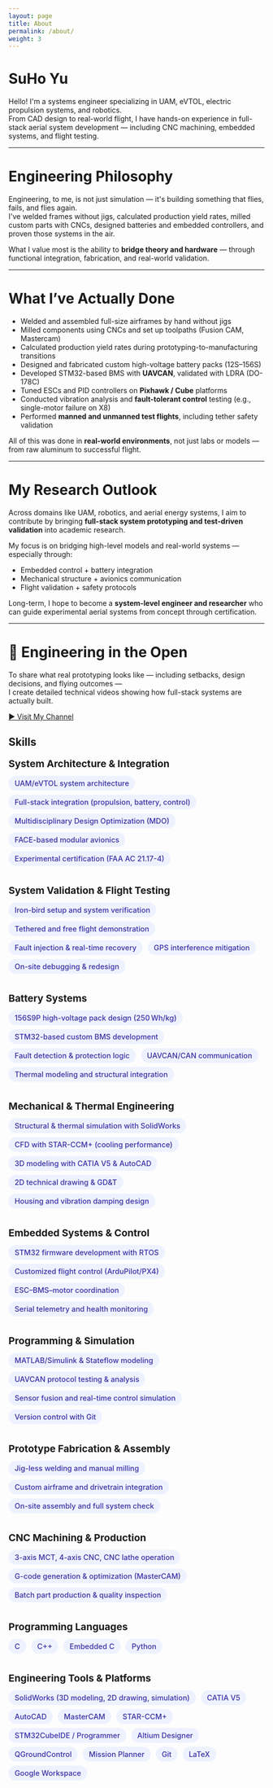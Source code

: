 ```yaml
---
layout: page
title: About
permalink: /about/
weight: 3
---
```


# SuHo Yu

Hello! I'm a systems engineer specializing in UAM, eVTOL, electric propulsion systems, and robotics.  
From CAD design to real-world flight, I have hands-on experience in full-stack aerial system development — including CNC machining, embedded systems, and flight testing.

---

# Engineering Philosophy

Engineering, to me, is not just simulation — it's building something that flies, fails, and flies again.  
I've welded frames without jigs, calculated production yield rates, milled custom parts with CNCs, designed batteries and embedded controllers, and proven those systems in the air.

What I value most is the ability to **bridge theory and hardware** — through functional integration, fabrication, and real-world validation.

---

# What I’ve Actually Done

- Welded and assembled full-size airframes by hand without jigs
- Milled components using CNCs and set up toolpaths (Fusion CAM, Mastercam)
- Calculated production yield rates during prototyping-to-manufacturing transitions
- Designed and fabricated custom high-voltage battery packs (12S–156S)
- Developed STM32-based BMS with **UAVCAN**, validated with LDRA (DO-178C)
- Tuned ESCs and PID controllers on **Pixhawk / Cube** platforms
- Conducted vibration analysis and **fault-tolerant control** testing (e.g., single-motor failure on X8)
- Performed **manned and unmanned test flights**, including tether safety validation

All of this was done in **real-world environments**, not just labs or models — from raw aluminum to successful flight.

---

# My Research Outlook

Across domains like UAM, robotics, and aerial energy systems, I aim to contribute by bringing **full-stack system prototyping and test-driven validation** into academic research.

My focus is on bridging high-level models and real-world systems — especially through:
- Embedded control + battery integration
- Mechanical structure + avionics communication
- Flight validation + safety protocols

Long-term, I hope to become a **system-level engineer and researcher** who can guide experimental aerial systems from concept through certification.

---

# 🎥 Engineering in the Open

To share what real prototyping looks like — including setbacks, design decisions, and flying outcomes —  
I create detailed technical videos showing how full-stack systems are actually built.

[▶ Visit My Channel](https://www.youtube.com/@jenk5109)

<!-- 💡 CSS는 반드시 가장 위에 위치해야 합니다 -->
<style>
.skill-category {
  margin-bottom: 2rem;
}
.skill-title {
  font-weight: bold;
  font-size: 1.2rem;
  margin-bottom: 0.5rem;
}
.skill-tag {
  display: inline-block;
  background-color: #eef2ff;
  color: #3730a3;
  font-size: 0.9rem;
  font-weight: 500;
  border-radius: 999px;
  padding: 6px 12px;
  margin: 4px 6px 4px 0;
  white-space: nowrap;
}
</style>

## Skills

<!-- System-Level UAM Integration -->
<div class="skill-category">
  <div class="skill-title">System Architecture & Integration</div>
  <span class="skill-tag">UAM/eVTOL system architecture</span>
  <span class="skill-tag">Full-stack integration (propulsion, battery, control)</span>
  <span class="skill-tag">Multidisciplinary Design Optimization (MDO)</span>
  <span class="skill-tag">FACE-based modular avionics</span>
  <span class="skill-tag">Experimental certification (FAA AC 21.17-4)</span>
</div>

<div class="skill-category">
  <div class="skill-title">System Validation & Flight Testing</div>
  <span class="skill-tag">Iron-bird setup and system verification</span>
  <span class="skill-tag">Tethered and free flight demonstration</span>
  <span class="skill-tag">Fault injection & real-time recovery</span>
  <span class="skill-tag">GPS interference mitigation</span>
  <span class="skill-tag">On-site debugging & redesign</span>
</div>

<div class="skill-category">
  <div class="skill-title">Battery Systems</div>
  <span class="skill-tag">156S9P high-voltage pack design (250 Wh/kg)</span>
  <span class="skill-tag">STM32-based custom BMS development</span>
  <span class="skill-tag">Fault detection & protection logic</span>
  <span class="skill-tag">UAVCAN/CAN communication</span>
  <span class="skill-tag">Thermal modeling and structural integration</span>
</div>

<div class="skill-category">
  <div class="skill-title">Mechanical & Thermal Engineering</div>
  <span class="skill-tag">Structural & thermal simulation with SolidWorks</span>
  <span class="skill-tag">CFD with STAR-CCM+ (cooling performance)</span>
  <span class="skill-tag">3D modeling with CATIA V5 & AutoCAD</span>
  <span class="skill-tag">2D technical drawing & GD&T</span>
  <span class="skill-tag">Housing and vibration damping design</span>
</div>

<div class="skill-category">
  <div class="skill-title">Embedded Systems & Control</div>
  <span class="skill-tag">STM32 firmware development with RTOS</span>
  <span class="skill-tag">Customized flight control (ArduPilot/PX4)</span>
  <span class="skill-tag">ESC–BMS–motor coordination</span>
  <span class="skill-tag">Serial telemetry and health monitoring</span>
</div>

<div class="skill-category">
  <div class="skill-title">Programming & Simulation</div>
  <span class="skill-tag">MATLAB/Simulink & Stateflow modeling</span>
  <span class="skill-tag">UAVCAN protocol testing & analysis</span>
  <span class="skill-tag">Sensor fusion and real-time control simulation</span>
  <span class="skill-tag">Version control with Git</span>
</div>

<div class="skill-category">
  <div class="skill-title">Prototype Fabrication & Assembly</div>
  <span class="skill-tag">Jig-less welding and manual milling</span>
  <span class="skill-tag">Custom airframe and drivetrain integration</span>
  <span class="skill-tag">On-site assembly and full system check</span>
</div>

<div class="skill-category">
  <div class="skill-title">CNC Machining & Production</div>
  <span class="skill-tag">3-axis MCT, 4-axis CNC, CNC lathe operation</span>
  <span class="skill-tag">G-code generation & optimization (MasterCAM)</span>
  <span class="skill-tag">Batch part production & quality inspection</span>
</div>

<div class="skill-category">
  <div class="skill-title">Programming Languages</div>
  <span class="skill-tag">C</span>
  <span class="skill-tag">C++</span>
  <span class="skill-tag">Embedded C</span>
  <span class="skill-tag">Python</span>
</div>

<div class="skill-category">
  <div class="skill-title">Engineering Tools & Platforms</div>
  <span class="skill-tag">SolidWorks (3D modeling, 2D drawing, simulation)</span>
  <span class="skill-tag">CATIA V5</span>
  <span class="skill-tag">AutoCAD</span>
  <span class="skill-tag">MasterCAM</span>
  <span class="skill-tag">STAR-CCM+</span>
  <span class="skill-tag">STM32CubeIDE / Programmer</span>
  <span class="skill-tag">Altium Designer</span>
  <span class="skill-tag">QGroundControl</span>
  <span class="skill-tag">Mission Planner</span>
  <span class="skill-tag">Git</span>
  <span class="skill-tag">LaTeX</span>
  <span class="skill-tag">Google Workspace</span>
</div>
